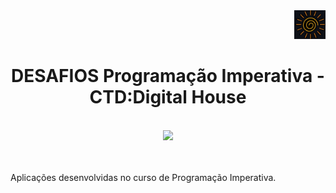 <div align="right"> <img src="https://github.com/lipollis/Imagens-Git/blob/main/sun%20-%20git.jpg" width="50px"/> </div>

<h1 align="center"> DESAFIOS Programação Imperativa - CTD:Digital House </h1>

<br>
<div align="center">
  <img src="https://img.shields.io/badge/JavaScript-323330?style=for-the-badge&logo=javascript&logoColor=F7DF1E" />
</div>

<br>
<br>
<div align="justify">
	<p> Aplicações desenvolvidas no curso de Programação Imperativa.
  </p>
</div>
<br>


